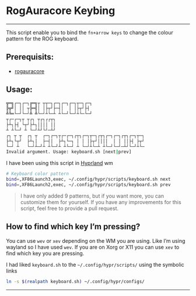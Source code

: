 # RogAuracore Keybing

---

This script enable you to bind the `fn+arrow keys` to change the colour pattern for the ROG keyboard.

## Prerequisits:

- [rogauracore](https://github.com/wroberts/rogauracore)

## Usage:
```bash
╦═╗┌─┐┌─┐╔═╗┬ ┬┬─┐┌─┐┌─┐┌─┐┬─┐┌─┐
╠╦╝│ ││ ┬╠═╣│ │├┬┘├─┤│  │ │├┬┘├┤
╩╚═└─┘└─┘╩ ╩└─┘┴└─┴ ┴└─┘└─┘┴└─└─┘
┬┌─┌─┐┬ ┬┌┐ ┬┌┐┌┌┬┐
├┴┐├┤ └┬┘├┴┐││││ ││
┴ ┴└─┘ ┴ └─┘┴┘└┘─┴┘
┌┐ ┬ ┬  ┌┐ ┬  ┌─┐┌─┐┬┌─┌─┐┌┬┐┌─┐┬─┐┌┬┐┌─┐┌─┐┌┬┐┌─┐┬─┐
├┴┐└┬┘  ├┴┐│  ├─┤│  ├┴┐└─┐ │ │ │├┬┘││││  │ │ ││├┤ ├┬┘
└─┘ ┴   └─┘┴─┘┴ ┴└─┘┴ ┴└─┘ ┴ └─┘┴└─┴ ┴└─┘└─┘─┴┘└─┘┴└─
Invalid argument. Usage: keyboard.sh [next|prev]
```

I have been using this script in [Hyprland](https://github.com/hyprwm/Hyprland) wm

```bash
# Keyboard color pattern
bind=,XF86Launch3,exec, ~/.config/hypr/scripts/keyboard.sh next 
bind=,XF86Launch2,exec, ~/.config/hypr/scripts/keyboard.sh prev
```
> I have only added 9 patterns, but if you want more, you can customize them for yourself. 
> If you have any improvements for this script, feel free to provide a pull request.



## How to find which key I’m pressing?

You can use `wev` or `xev` depending on the WM you are using. Like I’m using wayland so I have used `wev`. If you are on Xorg or X11 you can use `xev` to find which key you are pressing.

I had liked `keyboard.sh` to the `~/.config/hypr/scripts/` using the symbolic links
```bash
ln -s $(realpath keyboard.sh) ~/.config/hypr/configs/
```
---
